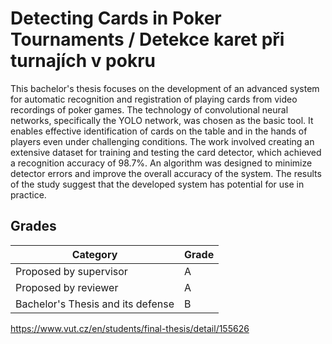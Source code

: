 # Detecting Cards in Poker Tournaments / Detekce karet při turnajích v pokru

This bachelor's thesis focuses on the development of an advanced system for automatic recognition and registration of playing cards from video recordings of poker games. The technology of convolutional neural networks, specifically the YOLO network, was chosen as the basic tool. It enables effective identification of cards on the table and in the hands of players even under challenging conditions. The work involved creating an extensive dataset for training and testing the card detector, which achieved a recognition accuracy of 98.7%. An algorithm was designed to minimize detector errors and improve the overall accuracy of the system. The results of the study suggest that the developed system has potential for use in practice.

## Grades
| Category                               | Grade |
|----------------------------------------|-------|
| Proposed by supervisor                 | A     |
| Proposed by reviewer                   | A     |
| Bachelor's Thesis and its defense      | B     |

https://www.vut.cz/en/students/final-thesis/detail/155626
